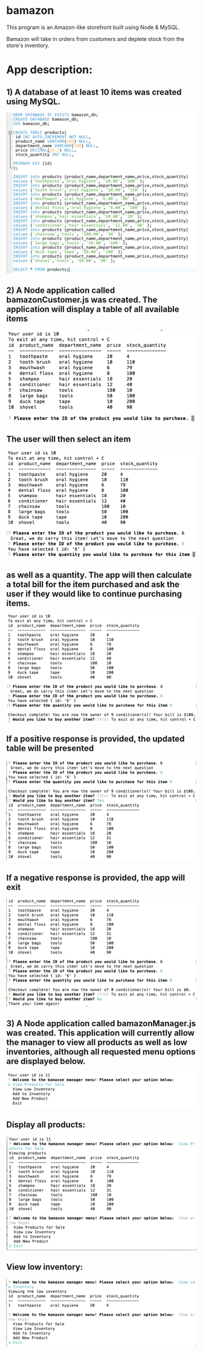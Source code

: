 # bamazon

This program is an Amazon-like storefront built using Node & MySQL. 

Bamazon will take in orders from customers and deplete stock from the store's inventory.

# App description:

## 1) A database of at least 10 items was created using MySQL.

![Screenshot](/images/bamazon_db.png)

## 2) A Node application called bamazonCustomer.js was created. The application will display a table of all available items

![Screenshot](/images/products_db.png)

## The user will then select an item

![Screenshot](/images/prodselect.png)

## as well as a quantity. The app will then calculate a total bill for the item purchased and ask the user if they would like to continue purchasing items.

![Screenshot](/images/prodquant.png)

## If a positive response is provided, the updated table will be presented

![Screenshot](/images/productyes.png)

## If a negative response is provided, the app will exit

![Screenshot](/images/productno.png)

## 3) A Node application called bamazonManager.js was created. This application will currently allow the manager to view all products as well as low inventories, although all requested menu options are displayed below.

![Screenshot](/images/managerintro.png)

## Display all products:

![Screenshot](/images/managerview.png)

## View low inventory:

![Screenshot](/images/managerlow.png)





